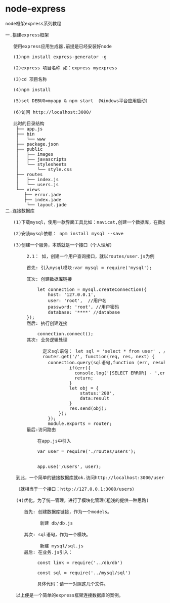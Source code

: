 # node-express
<pre>
node框架express系列教程<br> 
一.搭建express框架<br> 
   使用express应用生成器,前提是已经安装好node<br> 
   (1)npm install express-generator -g<br> 
   (2)express 项目名称 如：express myexpress<br> 
   (3)cd 项目名称<br> 
   (4)npm install<br> 
   (5)set DEBUG=myapp & npm start （Windows平台应用启动）<br> 
   (6)访问 http://localhost:3000/ <br> 
   此时的目录结构
	├── app.js
	├── bin
	│   └── www
	├── package.json
	├── public
	│   ├── images
	│   ├── javascripts
	│   └── stylesheets
	│       └── style.css
	├── routes
	│   ├── index.js
	│   └── users.js
	└── views
	   ├── error.jade
	   ├── index.jade
	    └── layout.jade
二.连接数据库<br> 
   (1)下载mysql，使用一款界面工具比如：navicat,创建一个数据库，在数据库创建一个表<br> 
   (2)安装mysql依赖： npm install mysql --save<br> 
   (3)创建一个服务，本质就是一个接口（个人理解）<br> 
      	2.1： 如，创建一个用户查询接口，就以routes/user.js为例<br> 
      	首先: 引入mysql模块:var mysql = require('mysql');<br> 
      	其次: 创建数据库链接<br> 
      		let connection = mysql.createConnection({
				host: '127.0.0.1',
				user: 'root',  //用户名
				password: 'root', //用户密码
				database: '****' //database
		});
		然后: 执行创建连接 <br> 
			connection.connect();
		其次: 业务逻辑处理<br> 
			  定义sql语句： let sql = 'select * from user' , //user是指查询的表名
			  router.get('/', function(req, res, next) {
				connection.query(sql语句,function (err, result) {
				        if(err){
				          console.log('[SELECT ERROR] - ',err.message);
				          return;
				        }
				        let obj = {
				        	status:'200',
				        	data:result
				        }
				        res.send(obj);
					});
				});
				module.exports = router;
		最后:访问路由<br> 
			在app.js中引入<br> 
			var user = require('./routes/users');<br> <br> 
			app.use('/users', user);<br> 
	到此，一个简单的链接数据库就ok.访问http://localhost:3000/users，就可以看到返回的数据。<br> 
	（就相当于一个接口：http://127.0.0.1:3000/users）<br> 
	(4)优化，为了统一管理，进行了模块化管理(粗浅的提供一种思路)<br> 
	   首先: 创建数据库链接，作为一个models。<br> 
	       	 新建 db/db.js<br> 
	   其次: sql语句，作为一个模块。<br> 
	         新建 mysql/sql.js
	   最后: 在业务.js引入：<br> 
	   		const link = require('../db/db')<br> 
			const sql = require('../mysql/sql')<br> 
			具体代码：请一一对照这几个文件。<br> 
	以上便是一个简单的express框架连接数据库的案例。<br> 

</pre>


